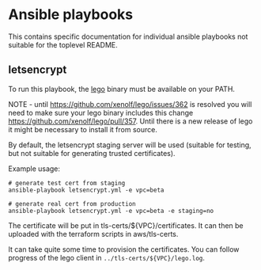 # Ansible playbooks #

This contains specific documentation for individual ansible playbooks
not suitable for the toplevel README.

## letsencrypt ##

To run this playbook, the [lego](https://github.com/xenolf/lego)
binary must be available on your PATH.

NOTE - until https://github.com/xenolf/lego/issues/362 is resolved you will 
need to make sure your lego binary includes this change https://github.com/xenolf/lego/pull/357. 
Until there is a new release of lego it might be necessary to install it from source.

By default, the letsencrypt staging server will be used (suitable for
testing, but not suitable for generating trusted certificates).

Example usage:

    # generate test cert from staging
    ansible-playbook letsencrypt.yml -e vpc=beta

    # generate real cert from production
    ansible-playbook letsencrypt.yml -e vpc=beta -e staging=no
    
The certificate will be put in tls-certs/${VPC}/certificates.  It can
then be uploaded with the terraform scripts in aws/tls-certs.

It can take quite some time to provision the certificates.  You can
follow progress of the lego client in `../tls-certs/${VPC}/lego.log`.
